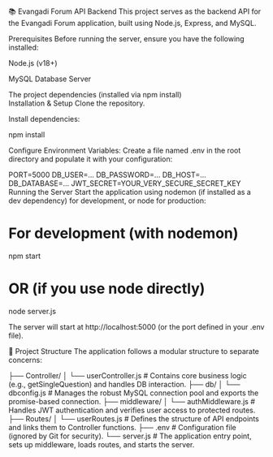 📚 Evangadi Forum API Backend
This project serves as the backend API for the Evangadi Forum application, built using Node.js, Express, and MySQL.

Prerequisites
Before running the server, ensure you have the following installed:

Node.js (v18+)

MySQL Database Server

The project dependencies (installed via npm install)  
Installation & Setup
Clone the repository.

Install dependencies:

npm install

Configure Environment Variables: Create a file named .env in the root directory and populate it with your configuration:

PORT=5000
DB_USER=...
DB_PASSWORD=...
DB_HOST=...
DB_DATABASE=...
JWT_SECRET=YOUR_VERY_SECURE_SECRET_KEY
Running the Server
Start the application using nodemon (if installed as a dev dependency) for development, or node for production:

# For development (with nodemon)
npm start 

# OR (if you use node directly)
node server.js

The server will start at http://localhost:5000 (or the port defined in your .env file).

📁 Project Structure
The application follows a modular structure to separate concerns:

├── Controller/
│   └── userController.js  # Contains core business logic (e.g., getSingleQuestion) and handles DB interaction.
├── db/
│   └── dbconfig.js        # Manages the robust MySQL connection pool and exports the promise-based connection.
├── middleware/
│   └── authMiddleware.js  # Handles JWT authentication and verifies user access to protected routes.
├── Routes/
│   └── userRoutes.js      # Defines the structure of API endpoints and links them to Controller functions.
├── .env                   # Configuration file (ignored by Git for security).
└── server.js              # The application entry point, sets up middleware, loads routes, and starts the server.
